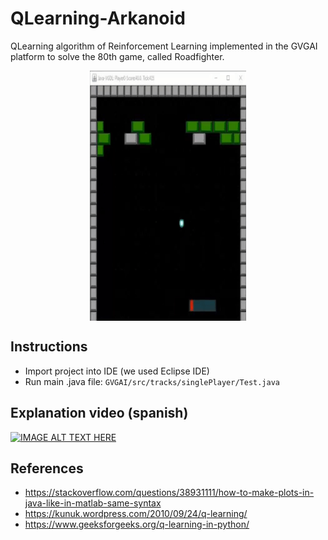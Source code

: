 # QLearning-Arkanoid 
QLearning algorithm of Reinforcement Learning implemented in the GVGAI platform to solve the 80th game, called Roadfighter.

<p align="center">
<img src="GVGAI/resources/arkanoid.gif" align="center" width="250" height="400"/>
</p>

## Instructions
- Import project into IDE (we used Eclipse IDE)
- Run main .java file:
`GVGAI/src/tracks/singlePlayer/Test.java`

## Explanation video (spanish)
[![IMAGE ALT TEXT HERE](https://i.gyazo.com/0ab8c8e4b5a58f93bdb064d58e1d03e1.jpg)](https://www.youtube.com/watch?v=Dsuh_rQo7NI)


## References
- https://stackoverflow.com/questions/38931111/how-to-make-plots-in-java-like-in-matlab-same-syntax
- https://kunuk.wordpress.com/2010/09/24/q-learning/
- https://www.geeksforgeeks.org/q-learning-in-python/
